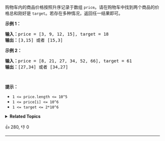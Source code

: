 <p>购物车内的商品价格按照升序记录于数组 <code>price</code>。请在购物车中找到两个商品的价格总和刚好是 <code>target</code>。若存在多种情况，返回任一结果即可。</p>

<p><strong>示例 1：</strong></p>

<pre>
<strong>输入：</strong>price = [3, 9, 12, 15], target = 18
<strong>输出：</strong>[3,15] 或者 [15,3]
</pre>

<p><strong>示例 2：</strong></p>

<pre>
<strong>输入：</strong>price = [8, 21, 27, 34, 52, 66], target = 61
<strong>输出：</strong>[27,34] 或者 [34,27]
</pre>

<p>&nbsp;</p>

<p><strong>提示：</strong></p>

<ul> 
 <li><code>1 &lt;= price.length &lt;= 10^5</code></li> 
 <li><code>1 &lt;= price[i] &lt;= 10^6</code></li> 
 <li><code>1 &lt;= target &lt;= 2*10^6</code></li> 
</ul>

<details><summary><strong>Related Topics</strong></summary>数组 | 双指针 | 二分查找</details><br>

<div>👍 280, 👎 0<span style='float: right;'></span></div>

<div id="labuladong"><hr>

</div>


